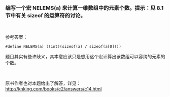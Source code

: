 ### 编写一个宏 NELEMS(a) 来计算一维数组中的元素个数。提示：见 8.1 节中有关 sizeof 的运算符的讨论。

<br>

参考答案：
~~~
#define NELEMS(a) ((int)(sizeof(a) / sizeof(a[0])))
~~~
题目其实有些许歧义，其本意应该只是想用这个宏计算出该数组可以容纳的元素的个数。

<br>

原书作者也对本题给出了解答，详见：http://knking.com/books/c2/answers/c14.html